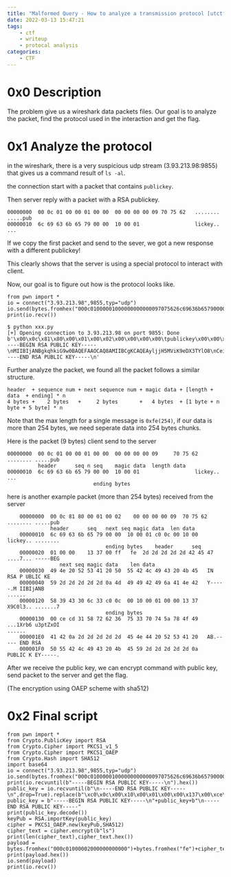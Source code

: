 ```yaml
---
title: "Malformed Query - How to analyze a transmission protocol [utctf 2022]"
date: 2022-03-13 15:47:21
tags:
    - ctf
    - writeup
    - protocal analysis
categories:
    - CTF
---
```


# 0x0 Description

The problem give us a wireshark data packets files. Our goal is to analyze the packet, find the protocol used in the interaction and get the flag.

# 0x1 Analyze the protocol

in the wireshark, there is a very suspicious udp stream (3.93.213.98:9855) that gives us a command result of `ls -al`.

the connection start with a packet that contains `publickey`. 

<!-- more -->

Then server reply with a packet with a RSA publickey.

```
00000000  00 0c 01 00 00 01 00 00  00 00 00 00 09 70 75 62   ........ .....pub
00000010  6c 69 63 6b 65 79 00 00  10 00 01                  lickey.. ...
```

If we copy the first packet and send to the sever, we got a new response with a different publickey! 

This clearly shows that the server is using a special protocol to interact with client. 

Now, our goal is to figure out how is the protocol looks like.

```
from pwn import *
io = connect("3.93.213.98",9855,typ="udp")
io.send(bytes.fromhex("000c01000001000000000000097075626c69636b65790000100001"))
print(io.recv())
```

```
$ python xxx.py 
[+] Opening connection to 3.93.213.98 on port 9855: Done
b'\x00\x0c\x81\x80\x00\x01\x00\x02\x00\x00\x00\x00\tpublickey\x00\x00\x10\x00\x01\xc0\x0c\x00\x10\x00\x01\x00\x00\x137\x00\xff\xfe-----BEGIN RSA PUBLIC KEY-----\nMIIBIjANBgkqhkiG9w0BAQEFAAOCAQ8AMIIBCgKCAQEAyljjH5MViK9eDX3TYlO8\nCei+rVufA+lrsw36gv/Ntv34PBXebZBC8BSwy/t0jMHnn7+9fY0zum9sMwV7A7R9\n3RWt5WppeqPyhuFNlM8DoGN5RLjTVLLKvSG2df5c8IktfDpjdrgUYDOiMMN7ANVE\nyIK+Nt+RBoGK2fkKk3NljlmmXKKP\xc0\x0c\x00\x10\x00\x01\x00\x00\x137\x00\xce\xcdU2yQZX6uHgMPXk1QSvXRsPcdWG255dBhVXK/\nrB2vAMOsD2QDMiUEa5KFgDxoBT3CH1H2nPCcXGux2j+gCpxyzzSdWrdxw64xmcGm\nrYWyC/lEygNDYc82JQJatHJSeDmz1TeA6LoY29QnKzSfrOZNvRxaB9NbbY7s9zRS\nJwIDAQAB\n-----END RSA PUBLIC KEY-----\n'
```

Further analyze the packet, we found all the packet follows a similar structure.

```
header  + sequence num + next sequence num + magic data + [length +  data  + ending] * n
4 bytes +    2 bytes   +     2 bytes       +   4 bytes  + [1 byte + n byte + 5 byte] * n
```

Note that the max length for a single message is `0xfe(254)`, if our data is more than 254 bytes, we need seperate data into 254 bytes chunks.


Here is the packet (9 bytes) client send to the server
```
00000000  00 0c 01 00 00 01 00 00  00 00 00 00 09     70 75 62   ........ .....pub
          header      seq n seq    magic data  length data
00000010  6c 69 63 6b 65 79 00 00  10 00 01                  lickey.. ...
                            ending bytes
```

here is another example packet (more than 254 bytes) received from the server
```
    00000000  00 0c 81 80 00 01 00 02    00 00 00 00 09  70 75 62   ........ .....pub
              header      seq   next seq magic data  len data
    00000010  6c 69 63 6b 65 79 00 00  10 00 01 c0 0c 00 10 00   lickey.. ........
                                ending bytes    header      seq
    00000020  01 00 00    13 37 00 ff   fe  2d 2d 2d 2d 2d 42 45 47   ....7... -----BEG
                 next seq magic data    len data
    00000030  49 4e 20 52 53 41 20 50  55 42 4c 49 43 20 4b 45   IN RSA P UBLIC KE
    00000040  59 2d 2d 2d 2d 2d 0a 4d  49 49 42 49 6a 41 4e 42   Y-----.M IIBIjANB
......
    00000120  58 39 43 30 6c 33 c0 0c  00 10 00 01 00 00 13 37   X9C0l3.. .......7
                                ending bytes
    00000130  00 ce cd 31 58 72 62 36  75 33 70 74 5a 78 4f 49   ...1Xrb6 u3ptZxOI
......
    000001E0  41 42 0a 2d 2d 2d 2d 2d  45 4e 44 20 52 53 41 20   AB.----- END RSA 
    000001F0  50 55 42 4c 49 43 20 4b  45 59 2d 2d 2d 2d 2d 0a   PUBLIC K EY-----.
```

After we receive the public key, we can encrypt command with public key, send packet to the server and get the flag.

(The encryption using OAEP scheme with sha512)


# 0x2 Final script

```
from pwn import *
from Crypto.PublicKey import RSA
from Crypto.Cipher import PKCS1_v1_5
from Crypto.Cipher import PKCS1_OAEP
from Crypto.Hash import SHA512
import base64
io = connect("3.93.213.98",9855,typ="udp")
io.send(bytes.fromhex("000c01000001000000000000097075626c69636b65790000100001"))
print(io.recvuntil(b"-----BEGIN RSA PUBLIC KEY-----\n").hex())
public_key = io.recvuntil(b"\n-----END RSA PUBLIC KEY-----\n",drop=True).replace(b"\xc0\x0c\x00\x10\x00\x01\x00\x00\x137\x00\xce\xcd",b"")
public_key = b"-----BEGIN RSA PUBLIC KEY-----\n"+public_key+b"\n-----END RSA PUBLIC KEY-----"
print(public_key.decode())
keyPub = RSA.importKey(public_key)
cipher = PKCS1_OAEP.new(keyPub,SHA512)
cipher_text = cipher.encrypt(b"ls")
print(len(cipher_text),cipher_text.hex())
payload = bytes.fromhex("000c01000002000000000000")+bytes.fromhex("fe")+cipher_text[:254:]+bytes.fromhex("0000100001")+bytes.fromhex("02")+cipher_text[254:256:]+bytes.fromhex("0000100001")
print(payload.hex())
io.send(payload)
print(io.recv())
```